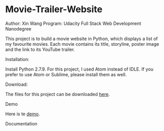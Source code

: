 # Movie-Trailer-Website

Author: Xin Wang
Program: Udacity Full Stack Web Development Nanodegree

This project is to build a movie website in Python, which displays a list of my favourite movies. Each movie contains its title, storyline, poster image and the link to its YouTube trailer.

Installation:

Install Python 2.7.9. For this project, I used Atom instead of IDLE. If you prefer to use Atom or Sublime, please install them as well.

Download:

The files for this project can be downloaded [here]().

Demo

Here is te [demo](file:///Users/xinwang/code/Movie%20Trailer%20Website%20Project/movies/fresh_tomatoes.html).

Documentation


